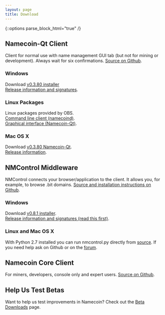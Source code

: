 ```yaml
---
layout: page
title: Download
---
```


{::options parse_block_html="true" /}

## Namecoin-Qt Client

Client for normal use with name management GUI tab (but not for mining or development). Always wait for six confirmations. [Source on Github](https://github.com/namecoin/namecoin).

<div class="row">

<div class="col-sm-4">

### Windows

Download [v0.3.80 installer](https://namecoin.info/files/Namecoin_v0.3.80_setup.exe)<br>
[Release information and signatures](https://forum.namecoin.info/viewtopic.php?f=8&t=2123).

</div>

<div class="col-sm-4">

### Linux Packages

Linux packages provided by OBS.<br>
[Command line client (namecoind)](https://software.opensuse.org/download.html?project=home%3Ap_conrad%3Acoins&amp;package=namecoin).<br>
[Graphical interface (Namecoin-Qt)](https://software.opensuse.org/download.html?project=home%3Ap_conrad%3Acoins&amp;package=namecoin-gui).

</div>

<div class="col-sm-4">

### Mac OS X

Download [v0.3.80 Namecoin-Qt](https://namecoin.info/files/Namecoin-Qt.app-0.3.80-a00c33d.zip).<br>
[Release information](https://forum.namecoin.info/viewtopic.php?f=8&t=2235).

</div>

</div>

## NMControl Middleware

NMControl connects your browser/application to the client. It allows you, for example, to browse .bit domains. [Source and installation instructions on Github](https://github.com/namecoin/nmcontrol).

<div class="row">

<div class="col-sm-4">

### Windows

Download [v0.8.1 installer](https://namecoin.info/files/NMControl_v0.8.1_setup.exe).<br>
[Release information and signatures (read this first)](https://forum.namecoin.info/viewtopic.php?f=8&t=2402).

</div>

<div class="col-sm-4">

### Linux and Mac OS X

With Python 2.7 installed you can run nmcontrol.py directly from [source](https://github.com/namecoin/nmcontrol). If you need help ask on Github or on the [forum](https://forum.namecoin.info/viewtopic.php?f=8&t=2402).

</div>

</div>

## Namecoin Core Client

For miners, developers, console only and expert users. [Source on Github](https://github.com/namecoin/namecoin-core).

## Help Us Test Betas

Want to help us test improvements in Namecoin?  Check out the [Beta Downloads]({{site.baseurl}}download/betas/) page.
